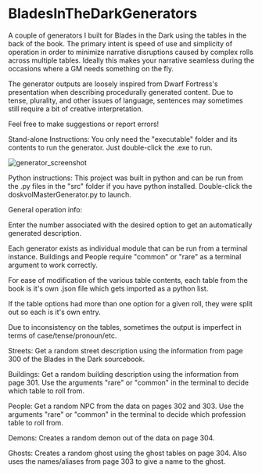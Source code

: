 # BladesInTheDarkGenerators
A couple of generators I built for Blades in the Dark using the tables 
in the back of the book. The primary intent is speed of use and simplicity
of operation in order to minimize narrative disruptions caused by complex 
rolls across multiple tables. Ideally this makes your narrative seamless
during the occasions where a GM needs something on the fly. 

The generator outputs are loosely inspired from Dwarf Fortress's 
presentation when describing procedurally generated content. Due to tense, 
plurality, and other issues of language, sentences may sometimes still 
require a bit of creative interpretation. 

Feel free to make suggestions or report errors!

Stand-alone Instructions:
You only need the "executable" folder and its contents to run the 
generator. Just double-click the .exe to run.

![generator_screenshot](https://user-images.githubusercontent.com/70915299/126913351-a50b0d98-91db-48f0-881f-d1063ef5a674.PNG)

Python instructions:
This project was built in python and can be run from the .py files in
the "src" folder if you have python installed. Double-click the 
doskvolMasterGenerator.py to launch. 

General operation info:

Enter the number associated with the desired option to get an 
automatically generated description.


Each generator exists as individual module that can be run from a
terminal instance. Buildings and People require "common" or "rare" as
a terminal argument to work correctly.

For ease of modification of the various table contents, each table from 
the book is it's own .json file which gets imported as a python list.

If the table options had more than one option for a given roll, they 
were split out so each is it's own entry.

Due to inconsistency on the tables, sometimes the output is imperfect in
terms of case/tense/pronoun/etc.

Streets:
Get a random street description using the information from page 300 of 
the Blades in the Dark sourcebook.

Buildings:
Get a random building description using the information from page 301. 
Use the arguments "rare" or "common" in the terminal to decide which 
table to roll from.

People:
Get a random NPC from the data on pages 302 and 303. Use the arguments
"rare" or "common" in the terminal to decide which profession table to 
roll from.

Demons:
Creates a random demon out of the data on page 304. 

Ghosts:
Creates a random ghost using the ghost tables on page 304. 
Also uses the names/aliases from page 303 to give a name to the ghost.


